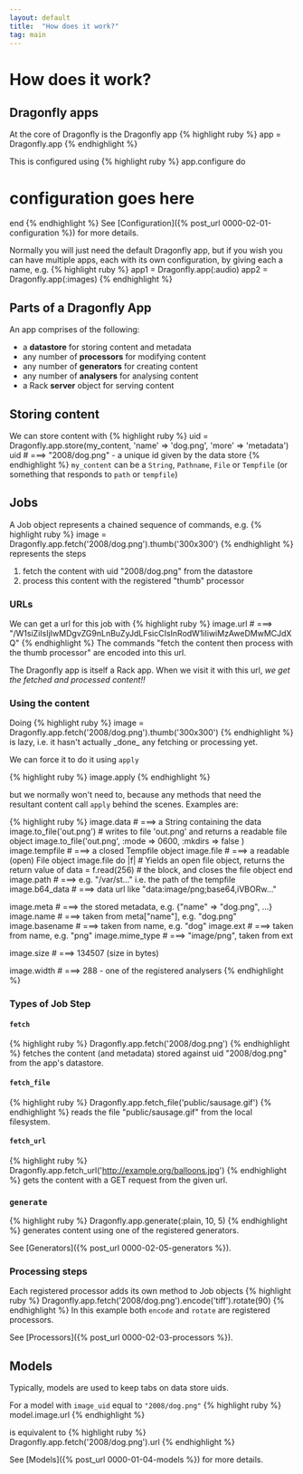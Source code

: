 ```yaml
---
layout: default
title:  "How does it work?"
tag: main
---
```


# How does it work?
## Dragonfly apps
At the core of Dragonfly is the Dragonfly app
{% highlight ruby %}
app = Dragonfly.app
{% endhighlight %}

This is configured using
{% highlight ruby %}
app.configure do
  # configuration goes here
end
{% endhighlight %}
See [Configuration]({% post_url 0000-02-01-configuration %}) for more details.

Normally you will just need the default Dragonfly app, but if you wish you can have multiple apps, each with its own configuration, by giving each a name, e.g.
{% highlight ruby %}
app1 = Dragonfly.app(:audio)
app2 = Dragonfly.app(:images)
{% endhighlight %}

## Parts of a Dragonfly App
An app comprises of the following:

  - a **datastore** for storing content and metadata
  - any number of **processors** for modifying content
  - any number of **generators** for creating content
  - any number of **analysers** for analysing content
  - a Rack **server** object for serving content

## Storing content
We can store content with
{% highlight ruby %}
uid = Dragonfly.app.store(my_content, 'name' => 'dog.png', 'more' => 'metadata')
uid   # ===> "2008/dog.png"  - a unique id given by the data store
{% endhighlight %}
`my_content` can be a `String`, `Pathname`, `File` or `Tempfile` (or something that responds to `path` or `tempfile`)

## Jobs
A Job object represents a chained sequence of commands, e.g.
{% highlight ruby %}
image = Dragonfly.app.fetch('2008/dog.png').thumb('300x300')
{% endhighlight %}
represents the steps

  1. fetch the content with uid "2008/dog.png" from the datastore
  2. process this content with the registered "thumb" processor

### URLs
We can get a url for this job with
{% highlight ruby %}
image.url   # ===> "/W1siZiIsIjIwMDgvZG9nLnBuZyJdLFsicCIsInRodW1iIiwiMzAweDMwMCJdXQ"
{% endhighlight %}
The commands "fetch the content then process with the thumb processor" are encoded into this url.

The Dragonfly app is itself a Rack app. When we visit it with this url, _we get the fetched and processed content!!_

<h3 id="using-content">Using the content</h3>
Doing
{% highlight ruby %}
image = Dragonfly.app.fetch('2008/dog.png').thumb('300x300')
{% endhighlight %}
is lazy, i.e. it hasn't actually _done_ any fetching or processing yet.

We can force it to do it using `apply`

{% highlight ruby %}
image.apply
{% endhighlight %}

but we normally won't need to, because any methods that need the resultant content call `apply` behind the scenes. Examples are:

{% highlight ruby %}
image.data                   # ===> a String containing the data
image.to_file('out.png')     # writes to file 'out.png' and returns a readable file object
image.to_file('out.png',
  :mode => 0600,
  :mkdirs => false
)
image.tempfile               # ===> a closed Tempfile object
image.file                   # ===> a readable (open) File object
image.file do |f|            # Yields an open file object, returns the return value of
  data = f.read(256)         #  the block, and closes the file object
end
image.path                   # ===> e.g. "/var/st..." i.e. the path of the tempfile
image.b64_data               # ===> data url like "data:image/png;base64,iVBORw..."

image.meta                   # ===> the stored metadata, e.g. {"name" => "dog.png", ...}
image.name                   # ===> taken from meta["name"], e.g. "dog.png"
image.basename               # ===> taken from name, e.g. "dog"
image.ext                    # ===> taken from name, e.g. "png"
image.mime_type              # ===> "image/png", taken from ext

image.size                   # ===> 134507 (size in bytes)

image.width                  # ===> 288 - one of the registered analysers
{% endhighlight %}

### Types of Job Step
#### `fetch`
{% highlight ruby %}
Dragonfly.app.fetch('2008/dog.png')
{% endhighlight %}
fetches the content (and metadata) stored against uid "2008/dog.png" from the app's datastore.

#### `fetch_file`
{% highlight ruby %}
Dragonfly.app.fetch_file('public/sausage.gif')
{% endhighlight %}
reads the file "public/sausage.gif" from the local filesystem.

#### `fetch_url`
{% highlight ruby %}
Dragonfly.app.fetch_url('http://example.org/balloons.jpg')
{% endhighlight %}
gets the content with a GET request from the given url.

### `generate`
{% highlight ruby %}
Dragonfly.app.generate(:plain, 10, 5)
{% endhighlight %}
generates content using one of the registered generators.

See [Generators]({% post_url 0000-02-05-generators %}).

### Processing steps
Each registered processor adds its own method to Job objects
{% highlight ruby %}
Dragonfly.app.fetch('2008/dog.png').encode('tiff').rotate(90)
{% endhighlight %}
In this example both `encode` and `rotate` are registered processors.

See [Processors]({% post_url 0000-02-03-processors %}).

## Models
Typically, models are used to keep tabs on data store uids.

For a model with `image_uid` equal to `"2008/dog.png"`
{% highlight ruby %}
model.image.url
{% endhighlight %}

is equivalent to
{% highlight ruby %}
Dragonfly.app.fetch('2008/dog.png').url
{% endhighlight %}

See [Models]({% post_url 0000-01-04-models %}) for more details.
